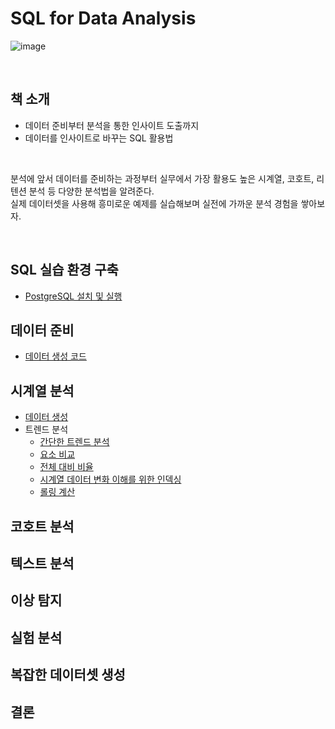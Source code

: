 # SQL for Data Analysis
![image](https://user-images.githubusercontent.com/100760303/210536699-5918281b-a4aa-44d6-9791-9ab4633ccbd1.png)

<br>

## 책 소개
- 데이터 준비부터 분석을 통한 인사이트 도출까지
- 데이터를 인사이트로 바꾸는 SQL 활용법
<br>

분석에 앞서 데이터를 준비하는 과정부터 실무에서 가장 활용도 높은 시계열, 코호트, 리텐션 분석 등 다양한 분석법을 알려준다.<br>
실제 데이터셋을 사용해 흥미로운 예제를 실습해보며 실전에 가까운 분석 경험을 쌓아보자.

<br>

## SQL 실습 환경 구축
- [PostgreSQL 설치 및 실행](https://github.com/soondong2/SQL_for_Data_Analysis/blob/main/PostgreSQL%20%EC%84%A4%EC%B9%98%20%EB%B0%8F%20%EC%8B%A4%ED%96%89.md)
## 데이터 준비
- [데이터 생성 코드](https://github.com/soondong2/SQL_for_Data_Analysis/blob/main/2%EC%9E%A5%20%EB%8D%B0%EC%9D%B4%ED%84%B0%20%EC%A4%80%EB%B9%84/date_dim.sql)
## 시계열 분석
- [데이터 생성](https://github.com/soondong2/SQL_for_Data_Analysis/blob/main/3%EC%9E%A5%20%EC%8B%9C%EA%B3%84%EC%97%B4%20%EB%B6%84%EC%84%9D/1.%20%EB%8D%B0%EC%9D%B4%ED%84%B0%20%EC%83%9D%EC%84%B1.md)
- 트렌드 분석
  - [간단한 트렌드 분석](https://github.com/soondong2/SQL_for_Data_Analysis/blob/main/3%EC%9E%A5%20%EC%8B%9C%EA%B3%84%EC%97%B4%20%EB%B6%84%EC%84%9D/2-1.%20%EA%B0%84%EB%8B%A8%ED%95%9C%20%ED%8A%B8%EB%A0%8C%EB%93%9C%20%EB%B6%84%EC%84%9D.md)
  - [요소 비교](https://github.com/soondong2/SQL-for-Data-Analysis/blob/main/3%EC%9E%A5%20%EC%8B%9C%EA%B3%84%EC%97%B4%20%EB%B6%84%EC%84%9D/2-2.%20%EC%9A%94%EC%86%8C%20%EB%B9%84%EA%B5%90.md)
  - [전체 대비 비율](https://github.com/soondong2/SQL-for-Data-Analysis/blob/main/3%EC%9E%A5%20%EC%8B%9C%EA%B3%84%EC%97%B4%20%EB%B6%84%EC%84%9D/2-3.%20%EC%A0%84%EC%B2%B4%20%EB%8C%80%EB%B9%84%20%EB%B9%84%EC%9C%A8.md)
  - [시계열 데이터 변화 이해를 위한 인덱싱](https://github.com/soondong2/SQL-for-Data-Analysis/blob/main/3%EC%9E%A5%20%EC%8B%9C%EA%B3%84%EC%97%B4%20%EB%B6%84%EC%84%9D/2-4.%20%EC%8B%9C%EA%B3%84%EC%97%B4%20%EB%8D%B0%EC%9D%B4%ED%84%B0%20%EB%B3%80%ED%99%94%20%EC%9D%B4%ED%95%B4%EB%A5%BC%20%EC%9C%84%ED%95%9C%20%EC%9D%B8%EB%8D%B1%EC%8B%B1.md)
  - [롤링 계산](https://github.com/soondong2/SQL-for-Data-Analysis/tree/main/3%EC%9E%A5%20%EC%8B%9C%EA%B3%84%EC%97%B4%20%EB%B6%84%EC%84%9D)
## 코호트 분석
## 텍스트 분석
## 이상 탐지
## 실험 분석
## 복잡한 데이터셋 생성
## 결론
